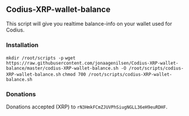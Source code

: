 ## Codius-XRP-wallet-balance
This script will give you realtime balance-info on your wallet used for Codius.

### Installation
`mkdir /root/scripts -p`
`wget https://raw.githubusercontent.com/jonaagenilsen/Codius-XRP-wallet-balance/master/codius-XRP-wallet-balance.sh -O /root/scripts/codius-XRP-wallet-balance.sh`
`chmod 700 /root/scripts/codius-XRP-wallet-balance.sh`

### Donations
Donations accepted (XRP) to `rN3HmkFCmZJUVPhSiugNGLL36eH9euRDHF`.


